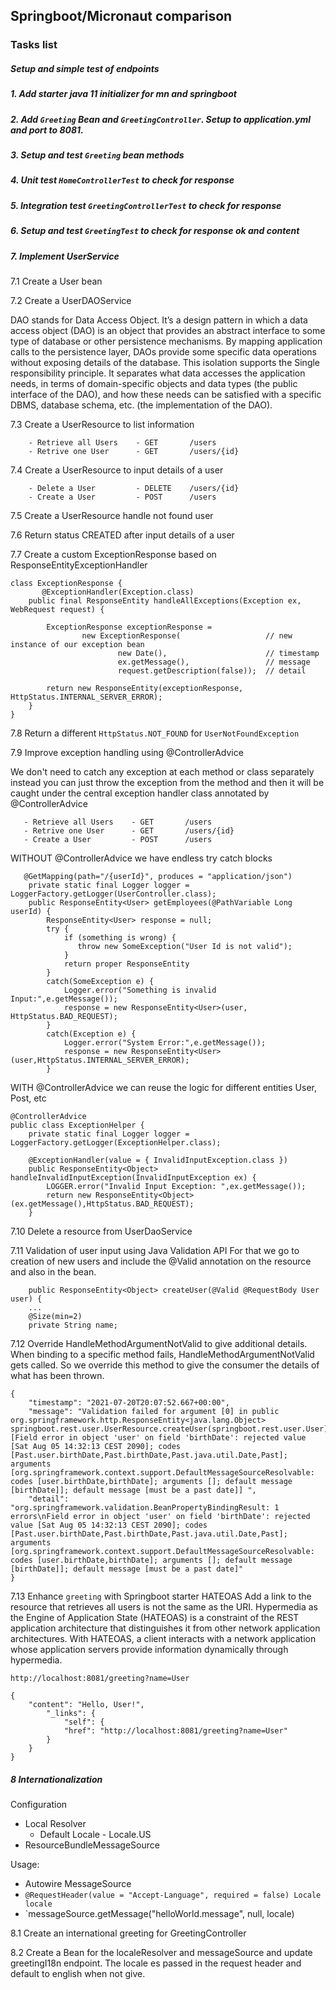 ## Springboot/Micronaut comparison

### Tasks list
##### Setup and simple test of endpoints

##### 1. Add starter java 11 initializer for mn and springboot

##### 2. Add `Greeting` Bean and `GreetingController`. Setup to application.yml and port to 8081.

##### 3. Setup and test `Greeting` bean methods

##### 4. Unit test `HomeControllerTest` to check for response

##### 5. Integration test `GreetingControllerTest` to check for response

##### 6. Setup and test `GreetingTest` to check for response ok and content

##### 7. Implement UserService

7.1 Create a User bean

7.2 Create a UserDAOService

DAO stands for Data Access Object. It’s a design pattern in which a data access object (DAO)
is an object that provides an abstract interface to some type of database or other persistence
mechanisms. By mapping application calls to the persistence layer, DAOs provide some specific
data operations without exposing details of the database. This isolation supports the Single
responsibility principle. It separates what data accesses the application needs, in terms of
domain-specific objects and data types (the public interface of the DAO), and how these needs
can be satisfied with a specific DBMS, database schema, etc. (the implementation of the DAO).

7.3 Create a UserResource to list information
```
    - Retrieve all Users    - GET       /users
    - Retrive one User      - GET       /users/{id}
```
7.4 Create a UserResource to input details of a user
```
    - Delete a User         - DELETE    /users/{id}
    - Create a User         - POST      /users
```
7.5 Create a UserResource handle not found user

7.6 Return status CREATED after input details of a user

7.7 Create a custom ExceptionResponse based on ResponseEntityExceptionHandler
```
class ExceptionResponse {
       @ExceptionHandler(Exception.class)
    public final ResponseEntity handleAllExceptions(Exception ex, WebRequest request) {

        ExceptionResponse exceptionResponse =
                new ExceptionResponse(                   // new instance of our exception bean
                        new Date(),                      // timestamp
                        ex.getMessage(),                 // message
                        request.getDescription(false));  // detail

        return new ResponseEntity(exceptionResponse, HttpStatus.INTERNAL_SERVER_ERROR);
    } 
}
```

7.8 Return a different `HttpStatus.NOT_FOUND` for `UserNotFoundException`

7.9 Improve exception handling using @ControllerAdvice

We don't need to catch any exception at each method or class separately instead you can just
throw the exception from the method and then it will be caught under the central exception
handler class annotated by @ControllerAdvice
```
   - Retrieve all Users    - GET       /users
   - Retrive one User      - GET       /users/{id}
   - Create a User         - POST      /users
```
WITHOUT @ControllerAdvice we have endless try catch blocks
```
   @GetMapping(path="/{userId}", produces = "application/json")
    private static final Logger logger = LoggerFactory.getLogger(UserController.class);
    public ResponseEntity<User> getEmployees(@PathVariable Long userId) {
        ResponseEntity<User> response = null;
        try { 
            if (something is wrong) {
               throw new SomeException("User Id is not valid");
            }
            return proper ResponseEntity
        }
        catch(SomeException e) {
            Logger.error("Something is invalid Input:",e.getMessage());
            response = new ResponseEntity<User>(user, HttpStatus.BAD_REQUEST);
        }
        catch(Exception e) {        
            Logger.error("System Error:",e.getMessage());
            response = new ResponseEntity<User>(user,HttpStatus.INTERNAL_SERVER_ERROR);
        }
```   
WITH @ControllerAdvice we can reuse the logic for different entities User, Post, etc
```
@ControllerAdvice
public class ExceptionHelper {
    private static final Logger logger = LoggerFactory.getLogger(ExceptionHelper.class);
    
    @ExceptionHandler(value = { InvalidInputException.class })
    public ResponseEntity<Object> handleInvalidInputException(InvalidInputException ex) {
        LOGGER.error("Invalid Input Exception: ",ex.getMessage());
        return new ResponseEntity<Object>(ex.getMessage(),HttpStatus.BAD_REQUEST);
    }
 ```
7.10 Delete a resource from UserDaoService

7.11 Validation of user input using Java Validation API
For that we go to creation of new users and include the @Valid annotation on the resource
and also in the bean.
```
    public ResponseEntity<Object> createUser(@Valid @RequestBody User user) {
    ...
    @Size(min=2)
    private String name;
```
7.12  Override HandleMethodArgumentNotValid to give additional details.
When binding to a specific method fails, HandleMethodArgumentNotValid gets called. So we 
override this method to give the consumer the details of what has been thrown.
```
{
    "timestamp": "2021-07-20T20:07:52.667+00:00",
    "message": "Validation failed for argument [0] in public org.springframework.http.ResponseEntity<java.lang.Object> springboot.rest.user.UserResource.createUser(springboot.rest.user.User): [Field error in object 'user' on field 'birthDate': rejected value [Sat Aug 05 14:32:13 CEST 2090]; codes [Past.user.birthDate,Past.birthDate,Past.java.util.Date,Past]; arguments [org.springframework.context.support.DefaultMessageSourceResolvable: codes [user.birthDate,birthDate]; arguments []; default message [birthDate]]; default message [must be a past date]] ",
    "detail": "org.springframework.validation.BeanPropertyBindingResult: 1 errors\nField error in object 'user' on field 'birthDate': rejected value [Sat Aug 05 14:32:13 CEST 2090]; codes [Past.user.birthDate,Past.birthDate,Past.java.util.Date,Past]; arguments [org.springframework.context.support.DefaultMessageSourceResolvable: codes [user.birthDate,birthDate]; arguments []; default message [birthDate]]; default message [must be a past date]"
}
```

7.13 Enhance `greeting` with Springboot starter HATEOAS
Add a link to the resource that retrieves all users is not the same as the URI.
Hypermedia as the Engine of Application State (HATEOAS) is a constraint of the REST 
application architecture that distinguishes it from other network application architectures.
With HATEOAS, a client interacts with a network application whose application servers provide 
information dynamically through hypermedia.
````
http://localhost:8081/greeting?name=User

{
    "content": "Hello, User!",
        "_links": {
            "self": {
            "href": "http://localhost:8081/greeting?name=User"
        }
    }
}
````
##### 8 Internationalization

Configuration

- Local Resolver
    - Default Locale - Locale.US
- ResourceBundleMessageSource

Usage:
- Autowire MessageSource
- `@RequestHeader(value = "Accept-Language", required = false) Locale locale`
- `messageSource.getMessage("helloWorld.message", null, locale)

8.1 Create an international greeting for GreetingController

8.2 Create a Bean for the localeResolver and messageSource and update greetingI18n endpoint.
The locale es passed in the request header and default to english when not give.
